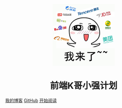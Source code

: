 <p align="center">
<img src="./homeLogo.jpeg" width="200" height="200"/>
</p>
<h1 align="center">前端K哥小强计划</h1>


[我的博客](https://juejin.im/user/2506542244439245/posts)
[GitHub](https://github.com/linKge-web)
[开始阅读](#前端K哥小强计划)
